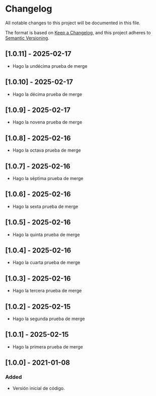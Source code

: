 # Changelog
All notable changes to this project will be documented in this file.

The format is based on [Keep a Changelog](https://keepachangelog.com/en/1.0.0/),
and this project adheres to [Semantic Versioning](https://semver.org/spec/v2.0.0.html).

## [1.0.11] - 2025-02-17
- Hago la undécima prueba de merge
## [1.0.10] - 2025-02-17
- Hago la décima prueba de merge
## [1.0.9] - 2025-02-17
- Hago la novena prueba de merge
## [1.0.8] - 2025-02-16
- Hago la octava prueba de merge
## [1.0.7] - 2025-02-16
- Hago la séptima prueba de merge
## [1.0.6] - 2025-02-16
- Hago la sexta prueba de merge
## [1.0.5] - 2025-02-16
- Hago la quinta prueba de merge
## [1.0.4] - 2025-02-16
- Hago la cuarta prueba de merge
## [1.0.3] - 2025-02-16
- Hago la tercera prueba de merge
## [1.0.2] - 2025-02-15
- Hago la segunda prueba de merge
## [1.0.1] - 2025-02-15
- Hago la primera prueba de merge
## [1.0.0] - 2021-01-08
### Added
- Versión inicial de código.

